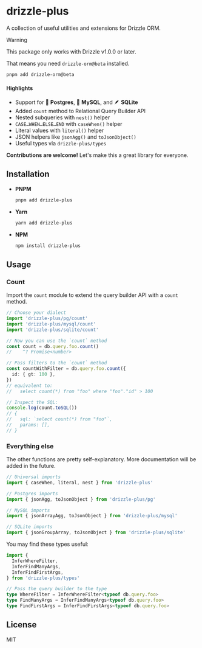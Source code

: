 # drizzle-plus

A collection of useful utilities and extensions for Drizzle ORM.

> [!WARNING]
> This package only works with Drizzle v1.0.0 or later.
>
> That means you need `drizzle-orm@beta` installed.
>
> ```bash
> pnpm add drizzle-orm@beta
> ```

#### Highlights

- Support for 🐘 **Postgres**, 🐬 **MySQL**, and 🪶 **SQLite**
- Added `count` method to Relational Query Builder API
- Nested subqueries with `nest()` helper
- `CASE…WHEN…ELSE…END` with `caseWhen()` helper
- Literal values with `literal()` helper
- JSON helpers like `jsonAgg()` and `toJsonObject()`
- Useful types via `drizzle-plus/types`

**Contributions are welcome!** Let's make this a great library for everyone.

## Installation

- **PNPM**
  ```bash
  pnpm add drizzle-plus
  ```
- **Yarn**
  ```bash
  yarn add drizzle-plus
  ```
- **NPM**
  ```bash
  npm install drizzle-plus
  ```

## Usage

### Count

Import the `count` module to extend the query builder API with a `count` method.

```ts
// Choose your dialect
import 'drizzle-plus/pg/count'
import 'drizzle-plus/mysql/count'
import 'drizzle-plus/sqlite/count'

// Now you can use the `count` method
const count = db.query.foo.count()
//    ^? Promise<number>

// Pass filters to the `count` method
const countWithFilter = db.query.foo.count({
  id: { gt: 100 },
})
// equivalent to:
//   select count(*) from "foo" where "foo"."id" > 100

// Inspect the SQL:
console.log(count.toSQL())
// {
//   sql: `select count(*) from "foo"`,
//   params: [],
// }
```

### Everything else

The other functions are pretty self-explanatory. More documentation will be added in the future.

```ts
// Universal imports
import { caseWhen, literal, nest } from 'drizzle-plus'

// Postgres imports
import { jsonAgg, toJsonObject } from 'drizzle-plus/pg'

// MySQL imports
import { jsonArrayAgg, toJsonObject } from 'drizzle-plus/mysql'

// SQLite imports
import { jsonGroupArray, toJsonObject } from 'drizzle-plus/sqlite'
```

You may find these types useful:

```ts
import {
  InferWhereFilter,
  InferFindManyArgs,
  InferFindFirstArgs,
} from 'drizzle-plus/types'

// Pass the query builder to the type
type WhereFilter = InferWhereFilter<typeof db.query.foo>
type FindManyArgs = InferFindManyArgs<typeof db.query.foo>
type FindFirstArgs = InferFindFirstArgs<typeof db.query.foo>
```

## License

MIT
